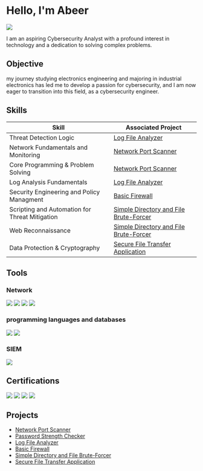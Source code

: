 # Hello, I'm Abeer
<a href="https://www.linkedin.com/in/abeer-alhussien-1933a52b9?utm_source=share&utm_campaign=share_via&utm_content=profile&utm_medium=android_app"><img src="https://img.shields.io/badge/-LinkedIn-0072b1?&style=for-the-badge&logo=linkedin&logoColor=white" /></a>



I am an aspiring Cybersecurity Analyst with a profound interest in technology and a dedication to solving complex problems.

## Objective
my journey studying electronics engineering and majoring in industrial electronics has led me to develop a passion for cybersecurity, and I am now eager to transition into this field, as a cybersecurity engineer.

## Skills

| Skill                                         |       Associated Project  |
|-----------------------------------------------|----------------------------|
| Threat Detection Logic          | <a href="https://github.com/Abeer6888/Log-File-Analyzer">Log File Analyzer</a>|
| Network Fundamentals and Monitoring |  <a href="https://github.com/Abeer6888/network-port-scanner">Network Port Scanner</a>|
|       Core Programming & Problem Solving  | <a href="https://github.com/Abeer6888/network-port-scanner">Network Port Scanner</a>|
|    Log Analysis Fundamentals  |<a href="https://github.com/Abeer6888/Log-File-Analyzer">Log File Analyzer</a> |
|              Security Engineering and Policy Managment    | <a href="https://github.com/Abeer6888/Basic-Firewall/blob/main/README.md">Basic Firewall</a>|
| Scripting and Automation for Threat Mitigation |<a href="https://github.com/Abeer6888/Simple-Directory-and-File-Brute-Forcer">Simple Directory and File Brute-Forcer</a> |
| Web Reconnaissance |<a href="https://github.com/Abeer6888/Simple-Directory-and-File-Brute-Forcer">Simple Directory and File Brute-Forcer</a> |
| Data Protection & Cryptography | <a href="https://github.com/Abeer6888/Secure-File-Transfer-Application">Secure File Transfer Application</a> |

## Tools

### Network
<div>
    <img src="https://img.shields.io/badge/-Wireshark-1679A7?&style=for-the-badge&logo=Wireshark&logoColor=white" />
   <img src="https://img.shields.io/badge/-tcpdump-1E3A5F?&style=for-the-badge&logo=gnu&logoColor=white)" />
 <img src="https://img.shields.io/badge/-Linux-000000?&style=for-the-badge&logo=linux&logoColor=white" />
  <img src="https://img.shields.io/badge/-PowerShell-012456?&style=for-the-badge&logo=powershell&logoColor=white" />
</div>

### programming languages and databases
<div>
    <img src="https://img.shields.io/badge/-Python-3776AB?&style=for-the-badge&logo=python&logoColor=white" />
    <img src="https://img.shields.io/badge/-SQL-4479A1?&style=for-the-badge&logo=postgresql&logoColor=white" />
</div>

### SIEM
<div>
    <img src="https://img.shields.io/badge/-Splunk-000000?&style=for-the-badge&logo=Splunk&logoColor=white" />
    
</div>

## Certifications

<div>
<img src="https://img.shields.io/badge/-Google%20Cybersecurity%20Certificate-4285F4?&style=for-the-badge&logo=google&logoColor=white" />
<img src="https://img.shields.io/badge/-Microcontroller%20Apps%20Certificate-FF6F00?&style=for-the-badge&logo=arduino&logoColor=white" />
  <img src="https://img.shields.io/badge/-Advanced%20PLC%20Apps-005A9C?&style=for-the-badge&logo=siemens&logoColor=white" />
  <img src="https://img.shields.io/badge/-Security%2B-1073C7?&style=for-the-badge&logo=comptia&logoColor=white" />
</div>

## Projects
-  <a href="https://github.com/Abeer6888/network-port-scanner">Network Port Scanner</a>
- <a href="https://github.com/Abeer6888/Password-Strength-Checker">Password Strength Checker</a>
- <a href="https://github.com/Abeer6888/Log-File-Analyzer">Log File Analyzer</a>
- <a href="https://github.com/Abeer6888/Basic-Firewall/blob/main/README.md">Basic Firewall</a>
- <a href="https://github.com/Abeer6888/Simple-Directory-and-File-Brute-Forcer">Simple Directory and File Brute-Forcer</a>
- <a href="https://github.com/Abeer6888/Secure-File-Transfer-Application">Secure File Transfer Application</a>
